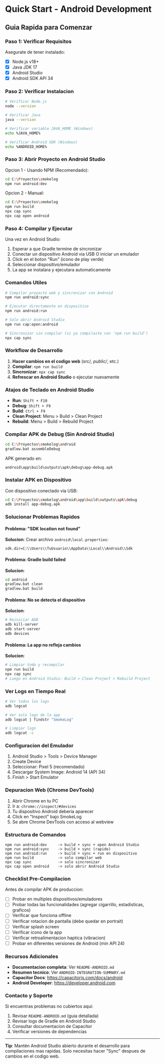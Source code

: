 # Quick Start - Android Development

## Guia Rapida para Comenzar

### Paso 1: Verificar Requisitos

Asegurate de tener instalado:

- [x] Node.js v18+
- [x] Java JDK 17
- [x] Android Studio
- [x] Android SDK API 34

### Paso 2: Verificar Instalacion

```bash
# Verificar Node.js
node --version

# Verificar Java
java --version

# Verificar variable JAVA_HOME (Windows)
echo %JAVA_HOME%

# Verificar Android SDK (Windows)
echo %ANDROID_HOME%
```

### Paso 3: Abrir Proyecto en Android Studio

Opcion 1 - Usando NPM (Recomendado):
```bash
cd C:\Proyectos\smokelog
npm run android:dev
```

Opcion 2 - Manual:
```bash
cd C:\Proyectos\smokelog
npm run build
npx cap sync
npx cap open android
```

### Paso 4: Compilar y Ejecutar

Una vez en Android Studio:

1. Esperar a que Gradle termine de sincronizar
2. Conectar un dispositivo Android via USB O iniciar un emulador
3. Click en el boton "Run" (icono de play verde)
4. Seleccionar dispositivo/emulador
5. La app se instalara y ejecutara automaticamente

### Comandos Utiles

```bash
# Compilar proyecto web y sincronizar con Android
npm run android:sync

# Ejecutar directamente en dispositivo
npm run android:run

# Solo abrir Android Studio
npm run cap:open:android

# Sincronizar sin compilar (si ya compilaste con 'npm run build')
npx cap sync
```

### Workflow de Desarrollo

1. **Hacer cambios en el codigo web** (src/*, public/*, etc.)
2. **Compilar**: `npm run build`
3. **Sincronizar**: `npx cap sync`
4. **Refrescar en Android Studio** o ejecutar nuevamente

### Atajos de Teclado en Android Studio

- **Run**: `Shift + F10`
- **Debug**: `Shift + F9`
- **Build**: `Ctrl + F9`
- **Clean Project**: Menu > Build > Clean Project
- **Rebuild**: Menu > Build > Rebuild Project

### Compilar APK de Debug (Sin Android Studio)

```bash
cd C:\Proyectos\smokelog\android
gradlew.bat assembleDebug
```

APK generado en:
```
android\app\build\outputs\apk\debug\app-debug.apk
```

### Instalar APK en Dispositivo

Con dispositivo conectado via USB:

```bash
cd C:\Proyectos\smokelog\android\app\build\outputs\apk\debug
adb install app-debug.apk
```

### Solucionar Problemas Rapidos

#### Problema: "SDK location not found"

**Solucion**: Crear archivo `android\local.properties`:
```properties
sdk.dir=C:\\Users\\TuUsuario\\AppData\\Local\\Android\\Sdk
```

#### Problema: Gradle build failed

**Solucion**:
```bash
cd android
gradlew.bat clean
gradlew.bat build
```

#### Problema: No se detecta el dispositivo

**Solucion**:
```bash
# Reiniciar ADB
adb kill-server
adb start-server
adb devices
```

#### Problema: La app no refleja cambios

**Solucion**:
```bash
# Limpiar todo y recompilar
npm run build
npx cap sync
# Luego en Android Studio: Build > Clean Project > Rebuild Project
```

### Ver Logs en Tiempo Real

```bash
# Ver todos los logs
adb logcat

# Ver solo logs de la app
adb logcat | findstr "SmokeLog"

# Limpiar logs
adb logcat -c
```

### Configuracion del Emulador

1. Android Studio > Tools > Device Manager
2. Create Device
3. Seleccionar: Pixel 5 (recomendado)
4. Descargar System Image: Android 14 (API 34)
5. Finish > Start Emulator

### Depuracion Web (Chrome DevTools)

1. Abrir Chrome en tu PC
2. Ir a: `chrome://inspect/#devices`
3. Tu dispositivo Android deberia aparecer
4. Click en "Inspect" bajo SmokeLog
5. Se abre Chrome DevTools con acceso al webview

### Estructura de Comandos

```
npm run android:dev     -> build + sync + open Android Studio
npm run android:sync    -> build + sync (rapido)
npm run android:run     -> build + sync + run en dispositivo
npm run build           -> solo compilar web
npx cap sync            -> solo sincronizar
npx cap open android    -> solo abrir Android Studio
```

### Checklist Pre-Compilacion

Antes de compilar APK de produccion:

- [ ] Probar en multiples dispositivos/emuladores
- [ ] Probar todas las funcionalidades (agregar cigarrillo, estadisticas, graficos)
- [ ] Verificar que funciona offline
- [ ] Verificar rotacion de pantalla (debe quedar en portrait)
- [ ] Verificar splash screen
- [ ] Verificar icono de la app
- [ ] Verificar retroalimentacion haptica (vibracion)
- [ ] Probar en diferentes versiones de Android (min API 24)

### Recursos Adicionales

- **Documentacion completa**: Ver `README-ANDROID.md`
- **Resumen tecnico**: Ver `ANDROID-INTEGRATION-SUMMARY.md`
- **Capacitor Docs**: https://capacitorjs.com/docs/android
- **Android Developer**: https://developer.android.com

### Contacto y Soporte

Si encuentras problemas no cubiertos aqui:

1. Revisar `README-ANDROID.md` (guia detallada)
2. Revisar logs de Gradle en Android Studio
3. Consultar documentacion de Capacitor
4. Verificar versiones de dependencias

---

**Tip**: Mantén Android Studio abierto durante el desarrollo para compilaciones mas rapidas. Solo necesitas hacer "Sync" despues de cambios en el codigo web.
